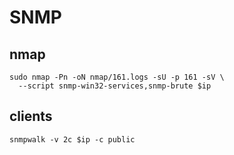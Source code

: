 # SNMP

## nmap

```shell
sudo nmap -Pn -oN nmap/161.logs -sU -p 161 -sV \
  --script snmp-win32-services,snmp-brute $ip
```

## clients

```shell
snmpwalk -v 2c $ip -c public
```
